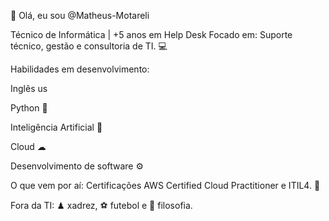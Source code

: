 👋 Olá, eu sou @Matheus-Motareli
 
Técnico de Informática | +5 anos em Help Desk
Focado em: Suporte técnico, gestão e consultoria de TI. 💻

Habilidades em desenvolvimento:

Inglês us

Python 🐍

Inteligência Artificial 🤖

Cloud ☁

Desenvolvimento de software ⚙

O que vem por aí: Certificações AWS Certified Cloud Practitioner e ITIL4. 🚀

Fora da TI: ♟ xadrez, ⚽ futebol e 🧠 filosofia.

<!---
Matheus-Motareli/Matheus-Motareli is a ✨ special ✨ repository because its `README.md` (this file) appears on your GitHub profile.
You can click the Preview link to take a look at your changes.
--->
